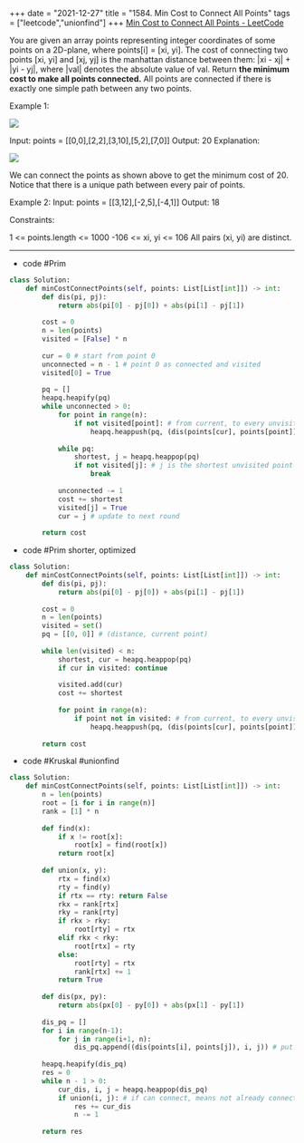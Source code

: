 +++ 
date = "2021-12-27"
title = "1584. Min Cost to Connect All Points"
tags = ["leetcode","unionfind"]
+++
[Min Cost to Connect All Points - LeetCode](https://leetcode.com/problems/min-cost-to-connect-all-points/)

You are given an array points representing integer coordinates of some points on a 2D-plane, where points[i] = [xi, yi].
The cost of connecting two points [xi, yi] and [xj, yj] is the manhattan distance between them: |xi - xj| + |yi - yj|, where |val| denotes the absolute value of val.
Return __the minimum cost to make all points connected.__ All points are connected if there is exactly one simple path between any two points.
 
Example 1:

![](https://assets.leetcode.com/uploads/2020/08/26/d.png)

Input: points = [[0,0],[2,2],[3,10],[5,2],[7,0]] Output: 20 Explanation: 

![](https://assets.leetcode.com/uploads/2020/08/26/c.png) 

We can connect the points as shown above to get the minimum cost of 20. Notice that there is a unique path between every pair of points. 

Example 2:
Input: points = [[3,12],[-2,5],[-4,1]] Output: 18 
 
Constraints:

1 <= points.length <= 1000
-106 <= xi, yi <= 106
All pairs (xi, yi) are distinct.

---
- code #Prim
```py
class Solution:
    def minCostConnectPoints(self, points: List[List[int]]) -> int:
        def dis(pi, pj):
            return abs(pi[0] - pj[0]) + abs(pi[1] - pj[1])
        
        cost = 0
        n = len(points)
        visited = [False] * n
        
        cur = 0 # start from point 0
        unconnected = n - 1 # point 0 as connected and visited
        visited[0] = True
        
        pq = []
        heapq.heapify(pq)
        while unconnected > 0:
            for point in range(n):
                if not visited[point]: # from current, to every unvisited point
                    heapq.heappush(pq, (dis(points[cur], points[point]), point))
            
            while pq:
                shortest, j = heapq.heappop(pq)
                if not visited[j]: # j is the shortest unvisited point
                    break
                    
            unconnected -= 1
            cost += shortest
            visited[j] = True
            cur = j # update to next round
            
        return cost
```
- code #Prim shorter, optimized
```py
class Solution:
    def minCostConnectPoints(self, points: List[List[int]]) -> int:
        def dis(pi, pj):
            return abs(pi[0] - pj[0]) + abs(pi[1] - pj[1])
        
        cost = 0
        n = len(points)
        visited = set()
        pq = [[0, 0]] # (distance, current point)
        
        while len(visited) < n:
            shortest, cur = heapq.heappop(pq)
            if cur in visited: continue
                
            visited.add(cur)
            cost += shortest
            
            for point in range(n):
                if point not in visited: # from current, to every unvisited point
                    heapq.heappush(pq, (dis(points[cur], points[point]), point))
            
        return cost
```
- code  #Kruskal  #unionfind
```py
class Solution:
    def minCostConnectPoints(self, points: List[List[int]]) -> int:
        n = len(points)
        root = [i for i in range(n)]
        rank = [1] * n
        
        def find(x):
            if x != root[x]:    
                root[x] = find(root[x])
            return root[x]
        
        def union(x, y):
            rtx = find(x)
            rty = find(y)
            if rtx == rty: return False
            rkx = rank[rtx]
            rky = rank[rty]
            if rkx > rky:
                root[rty] = rtx
            elif rkx < rky:
                root[rtx] = rty
            else:
                root[rty] = rtx
                rank[rtx] += 1
            return True
        
        def dis(px, py):
            return abs(px[0] - py[0]) + abs(px[1] - py[1])
        
        dis_pq = []
        for i in range(n-1):
            for j in range(i+1, n):
                dis_pq.append((dis(points[i], points[j]), i, j)) # put all edges
                
        heapq.heapify(dis_pq)
        res = 0
        while n - 1 > 0:
            cur_dis, i, j = heapq.heappop(dis_pq)
            if union(i, j): # if can connect, means not already connected, not a cycle
                res += cur_dis
                n -= 1
            
        return res
```
